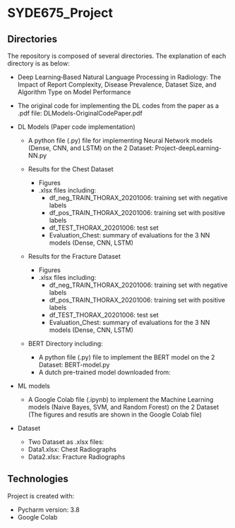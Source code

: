 # SYDE675_Project
## Directories
The repository is composed of several directories. The explanation of each directory is as below:
* Deep Learning‑Based Natural Language Processing in Radiology: The Impact of Report Complexity, Disease Prevalence, Dataset Size, and Algorithm Type on Model Performance
* The original code for implementing the DL codes from the paper as a .pdf file: DLModels-OriginalCodePaper.pdf

* DL Models (Paper code implementation)
  * A python file (.py) file for implementing Neural Network models (Dense, CNN, and LSTM) on the 2 Dataset: Project-deepLearning-NN.py
  
  * Results for the Chest Dataset
    * Figures
    * .xlsx files including:
      *  df_neg_TRAIN_THORAX_20201006: training set with negative labels  
      *  df_pos_TRAIN_THORAX_20201006: training set with positive labels
      *  df_TEST_THORAX_20201006: test set
      *  Evaluation_Chest: summary of evaluations for the 3 NN models (Dense, CNN, LSTM)
   
  * Results for the Fracture Dataset
    * Figures
    * .xlsx files including:
      *  df_neg_TRAIN_THORAX_20201006: training set with negative labels  
      *  df_pos_TRAIN_THORAX_20201006: training set with positive labels
      *  df_TEST_THORAX_20201006: test set
      *  Evaluation_Chest: summary of evaluations for the 3 NN models (Dense, CNN, LSTM)
       

  
  * BERT Directory including:
    * A python file (.py) file to implement the BERT model on the 2 Dataset: BERT-model.py
    * A dutch pre-trained model downloaded from:
    
    
* ML models
  * A Google Colab file (.ipynb) to implement the Machine Learning models (Naive Bayes, SVM, and Random Forest) on the 2 Dataset
  (The figures and resutls are shown in the Google Colab file)
  
* Dataset
  * Two Dataset as .xlsx files:
   * Data1.xlsx: Chest Radiographs
   * Data2.xlsx: Fracture Radiographs


## Technologies
Project is created with:
* Pycharm version: 3.8
* Google Colab
